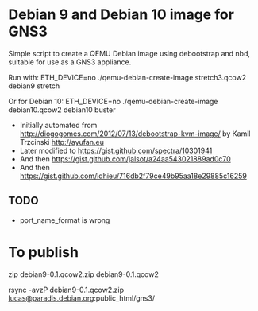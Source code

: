 # Debian 9 and Debian 10 image for GNS3

Simple script to create a QEMU Debian image using debootstrap and nbd, suitable for use as a GNS3 appliance.

Run with: ETH_DEVICE=no ./qemu-debian-create-image stretch3.qcow2 debian9 stretch

Or for Debian 10:
ETH_DEVICE=no ./qemu-debian-create-image debian10.qcow2 debian10 buster

 * Initially automated from <http://diogogomes.com/2012/07/13/debootstrap-kvm-image/> by Kamil Trzcinski <http://ayufan.eu>
 * Later modified to <https://gist.github.com/spectra/10301941>
 * And then <https://gist.github.com/jalsot/a24aa543021889ad0c70>
 * And then <https://gist.github.com/ldhieu/716db2f79ce49b95aa18e29885c16259>

## TODO

* port_name_format is wrong

# To publish

zip debian9-0.1.qcow2.zip debian9-0.1.qcow2

rsync -avzP debian9-0.1.qcow2.zip lucas@paradis.debian.org:public_html/gns3/
